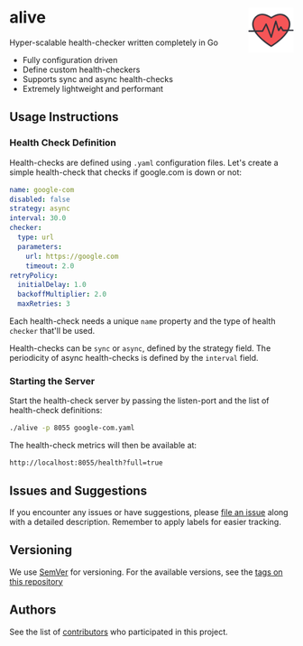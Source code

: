 # alive <img src="./docs/heart.svg" width="80" align="right" />

Hyper-scalable health-checker written completely in Go
+ Fully configuration driven
+ Define custom health-checkers
+ Supports sync and async health-checks
+ Extremely lightweight and performant

## Usage Instructions

### Health Check Definition

Health-checks are defined using `.yaml` configuration files. Let's create a simple health-check that checks if google.com is down or not:

```yaml
name: google-com
disabled: false
strategy: async
interval: 30.0
checker:
  type: url
  parameters:
    url: https://google.com
    timeout: 2.0
retryPolicy:
  initialDelay: 1.0
  backoffMultiplier: 2.0
  maxRetries: 3
```

Each health-check needs a unique `name` property and the type of health `checker` that'll be used.

Health-checks can be `sync` or `async`, defined by the strategy field. The periodicity of async health-checks is defined by the `interval` field.

### Starting the Server

Start the health-check server by passing the listen-port and the list of health-check definitions:
```bash
./alive -p 8055 google-com.yaml
```

The health-check metrics will then be available at:
```http
http://localhost:8055/health?full=true
```

## Issues and Suggestions
If you encounter any issues or have suggestions, please [file an issue](https://github.com/ketanv3/alive/issues) along with a detailed description. Remember to apply labels for easier tracking.


## Versioning
We use [SemVer](http://semver.org/) for versioning. For the available versions, see the [tags on this repository](https://github.com/ketanv3/alive/tags)


## Authors
See the list of [contributors](https://github.com/ketanv3/alive/contributors) who participated in this project.